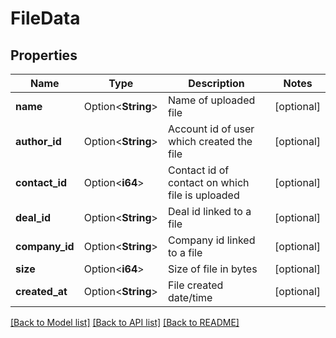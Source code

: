 # FileData

## Properties

Name | Type | Description | Notes
------------ | ------------- | ------------- | -------------
**name** | Option<**String**> | Name of uploaded file | [optional]
**author_id** | Option<**String**> | Account id of user which created the file | [optional]
**contact_id** | Option<**i64**> | Contact id of contact on which file is uploaded | [optional]
**deal_id** | Option<**String**> | Deal id linked to a file | [optional]
**company_id** | Option<**String**> | Company id linked to a file | [optional]
**size** | Option<**i64**> | Size of file in bytes | [optional]
**created_at** | Option<**String**> | File created date/time | [optional]

[[Back to Model list]](../README.md#documentation-for-models) [[Back to API list]](../README.md#documentation-for-api-endpoints) [[Back to README]](../README.md)


